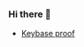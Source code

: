 ### Hi there 👋

* [Keybase proof](https://gist.github.com/ubnt-intrepid/49b3d2701993880e0f7ef5212b7d8992)
